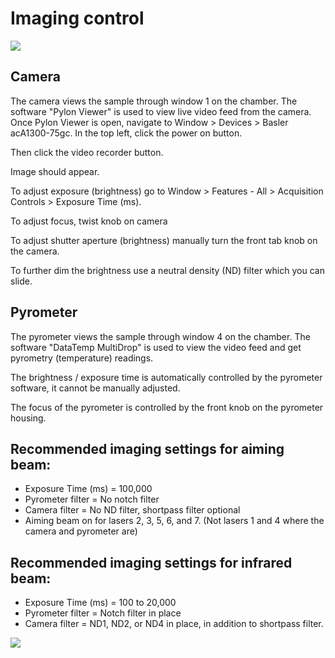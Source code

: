 # Imaging control

![](focus.png)

## Camera

The camera views the sample through window 1 on the chamber. The software "Pylon Viewer" is used to view live video feed from the camera. Once Pylon Viewer is open, navigate to Window > Devices > Basler acA1300-75gc. In the top left, click the power on button.

Then click the video recorder button.

Image should appear.

To adjust exposure (brightness) go to Window > Features - All > Acquisition Controls > Exposure Time (ms).

To adjust focus, twist knob on camera

To adjust shutter aperture (brightness) manually turn the front tab knob on the camera.

To further dim the brightness use a neutral density (ND) filter which you can slide.

## Pyrometer

The pyrometer views the sample through window 4 on the chamber. The software "DataTemp MultiDrop" is used to view the video feed and get pyrometry (temperature) readings.

The brightness / exposure time is automatically controlled by the pyrometer software, it cannot be manually adjusted.

The focus of the pyrometer is controlled by the front knob on the pyrometer housing.

## Recommended imaging settings for aiming beam:
- Exposure Time (ms) = 100,000
- Pyrometer filter = No notch filter
- Camera filter = No ND filter, shortpass filter optional
- Aiming beam on for lasers 2, 3, 5, 6, and 7. (Not lasers 1 and 4 where the camera and pyrometer are)

## Recommended imaging settings for infrared beam:
- Exposure Time (ms) = 100 to 20,000
- Pyrometer filter = Notch filter in place
- Camera filter = ND1, ND2, or ND4 in place, in addition to shortpass filter.


![](filters.png)
